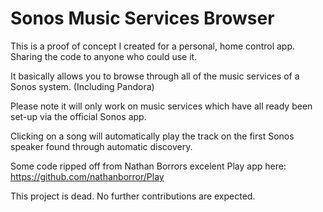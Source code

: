 Sonos Music Services Browser
============================

This is a proof of concept I created for a personal, home control app. Sharing the code to anyone who could use it.

It basically allows you to browse through all of the music services of a Sonos system. (Including Pandora)

Please note it will only work on music services which have all ready been set-up via the official Sonos app.

Clicking on a song will automatically play the track on the first Sonos speaker found through automatic discovery.

Some code ripped off from Nathan Borrors excelent Play app here: https://github.com/nathanborror/Play

This project is dead. No further contributions are expected.

